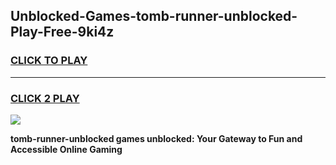 
## Unblocked-Games-tomb-runner-unblocked-Play-Free-9ki4z
<h3>
<a href="https://premium76.site?title=tomb-runner-unblocked&ref=23A">CLICK TO PLAY</a></h3>
<hr>

<h3>
<a href="https://premium76.site?title=tomb-runner-unblocked&ref=23A">CLICK 2 PLAY</a>
  
</h3>

<a href="https://premium76.site?title=tomb-runner-unblocked&ref=23A"><img src="https://clearcache.store/games.png"></a>


**tomb-runner-unblocked games unblocked: Your Gateway to Fun and Accessible Online Gaming**
